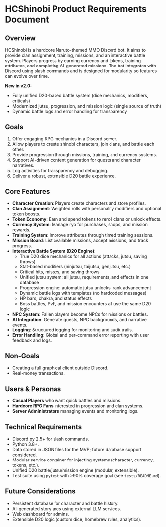 # HCShinobi Product Requirements Document

## Overview
HCShinobi is a hardcore Naruto-themed MMO Discord bot. It aims to provide clan assignment, training, missions, and an interactive battle system. Players progress by earning currency and tokens, training attributes, and completing AI-generated missions. The bot integrates with Discord using slash commands and is designed for modularity so features can evolve over time.

**New in v2.0:**
- Fully unified D20-based battle system (dice mechanics, modifiers, criticals)
- Modernized jutsu, progression, and mission logic (single source of truth)
- Dynamic battle logs and error handling for transparency

## Goals
1. Offer engaging RPG mechanics in a Discord server.
2. Allow players to create shinobi characters, join clans, and battle each other.
3. Provide progression through missions, training, and currency systems.
4. Support AI-driven content generation for quests and character narratives.
5. Log activities for transparency and debugging.
6. Deliver a robust, extensible D20 battle experience.

## Core Features
- **Character Creation**: Players create characters and store profiles.
- **Clan Assignment**: Weighted rolls with personality modifiers and optional token boosts.
- **Token Economy**: Earn and spend tokens to reroll clans or unlock effects.
- **Currency System**: Manage ryo for purchases, shops, and mission rewards.
- **Training System**: Improve attributes through timed training sessions.
- **Mission Board**: List available missions, accept missions, and track progress.
- **Interactive Battle System (D20 Engine)**:
    - True D20 dice mechanics for all actions (attacks, jutsu, saving throws)
    - Stat-based modifiers (ninjutsu, taijutsu, genjutsu, etc.)
    - Critical hits, misses, and saving throws
    - Unified jutsu system: all jutsu, requirements, and effects in one database
    - Progression engine: automatic jutsu unlocks, rank advancement
    - Dynamic battle logs with templates (no hardcoded messages)
    - HP bars, chakra, and status effects
    - Boss battles, PvP, and mission encounters all use the same D20 logic
- **NPC System**: Fallen players become NPCs for missions or battles.
- **AI Integration**: Generate quests, NPC backgrounds, and narrative events.
- **Logging**: Structured logging for monitoring and audit trails.
- **Error Handling**: Global and per-command error reporting with user feedback and logs.

## Non-Goals
- Creating a full graphical client outside Discord.
- Real-money transactions.

## Users & Personas
- **Casual Players** who want quick battles and missions.
- **Hardcore RPG Fans** interested in progression and clan systems.
- **Server Administrators** managing events and monitoring logs.

## Technical Requirements
- Discord.py 2.5+ for slash commands.
- Python 3.8+.
- Data stored in JSON files for the MVP; future database support considered.
- Modular service container for injecting systems (character, currency, tokens, etc.).
- Unified D20 battle/jutsu/mission engine (modular, extensible).
- Test suite using `pytest` with >90% coverage goal (see `tests/README.md`).

## Future Considerations
- Persistent database for character and battle history.
- AI-generated story arcs using external LLM services.
- Web dashboard for admins.
- Extensible D20 logic (custom dice, homebrew rules, analytics).
